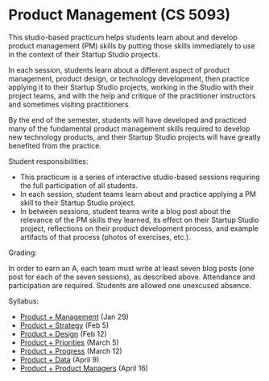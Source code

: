 # Product Management (CS 5093)

This studio-based practicum helps students learn about and develop product management (PM) skills by putting those skills immediately to use in the context of their Startup Studio projects.

In each session, students learn about a different aspect of product management, product design, or technology development, then practice applying it to their Startup Studio projects, working in the Studio with their project teams, and with the help and critique of the practitioner instructors and sometimes visiting practitioners.

By the end of the semester, students will have developed and practiced many of the fundamental product management skills required to develop new technology products, and their Startup Studio projects will have greatly benefited from the practice.

Student responsibilities:

* This practicum is a series of interactive studio-based sessions requiring the full participation of all students.
* In each session, student teams learn about and practice applying a PM skill to their Startup Studio project. 
* In between sessions, student teams write a blog post about the relevance of the PM skills they learned, its effect on their Startup Studio project, reflections on their product development process, and example artifacts of that process (photos of exercises, etc.).

Grading:

In order to earn an A, each team must write at least seven blog posts (one post for each of the seven sessions), as described above. Attendance and participation are required. Students are allowed one unexcused absence.

Syllabus:

* [Product + Management](https://github.com/cornelltech/product-management/wiki#session-1-product--management) (Jan 29)
* [Product + Strategy](https://github.com/cornelltech/product-management/wiki#session-2-product--strategy) (Feb 5)
* [Product + Design](https://github.com/cornelltech/product-management/wiki#session-3-product--design) (Feb 12)
* [Product + Priorities](https://github.com/cornelltech/product-management/wiki#session-4-product--priorities) (March 5)
* [Product + Progress](https://github.com/cornelltech/product-management/wiki#session-5-product--progress) (March 12)
* [Product + Data](https://github.com/cornelltech/product-management/wiki#session-6-product--data) (April 9)
* [Product + Product Managers](https://github.com/cornelltech/product-management/wiki#session-7-product--product-managers) (April 16)

